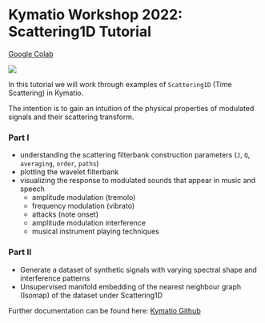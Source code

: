 # Kymatio Workshop 2022: Scattering1D Tutorial

[Google Colab](https://colab.research.google.com/drive/1J1nag-XlanlfbeH8hSshsqPMaelSnDkf#scrollTo=2IukvoLHcLC9)

[![](https://s18955.pcdn.co/wp-content/uploads/2018/02/github.png)](https://github.com/kymatio/kymatio/subscription)

In this tutorial we will work through examples of `Scattering1D` (Time Scattering) in Kymatio.

The intention is to gain an intuition of the physical properties of modulated signals and their scattering transform.

### Part I
* understanding the scattering filterbank construction parameters (`J`, `Q`, `averaging`, `order`, `paths`)
* plotting the wavelet filterbank
* visualizing the response to modulated sounds that appear in music and speech
    - amplitude modulation (tremolo)
    - frequency modulation (vibrato)
    - attacks (note onset)
    - amplitude modulation interference 
    - musical instrument playing techniques

### Part II
* Generate a dataset of synthetic signals with varying spectral shape and interference patterns
* Unsupervised manifold embedding of the nearest neighbour graph (Isomap) of the dataset under Scattering1D

Further documentation can be found here: [Kymatio Github](https://github.com/kymatio/kymatio)
